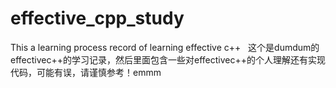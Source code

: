 <!--
 * @Author: dumdum && 1242579562@qq.com
 * @Date: 2023-01-16 17:35:04
 * @LastEditors: dumdum && 1242579562@qq.com
 * @LastEditTime: 2023-01-16 17:50:34
 * @FilePath: \code\effective_cpp_study\README.md
 * @Description: 
-->
# effective_cpp_study
This a learning process record of learning effective c++ &nbsp;
这个是dumdum的effectivec++的学习记录，然后里面包含一些对effectivec++的个人理解还有实现代码，可能有误，请谨慎参考！emmm